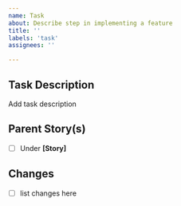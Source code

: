 ```yaml
---
name: Task
about: Describe step in implementing a feature
title: ''
labels: 'task'
assignees: ''

---
```


## Task Description
Add task description

## Parent Story(s)
- [ ] Under **[Story]**

## Changes
- [ ] list changes here
